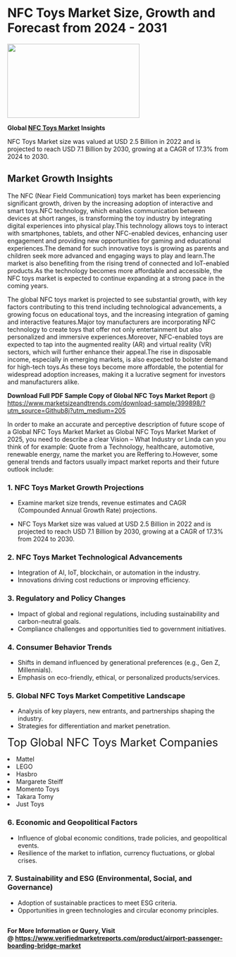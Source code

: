 <H1>NFC Toys Market Size, Growth and Forecast from 2024 - 2031</H1><img class="aligncenter size-medium wp-image-584254" src="https://thirdeyenews.in/wp-content/uploads/2024/09/Global-Market-Research-300x168.jpeg" alt="" width="300" height="168" /><p><strong>Global&nbsp;<a href="https://www.marketsizeandtrends.com/download-sample/399898/?utm_source=Github8j?utm_medium=205">NFC Toys Market</a> Insights</strong></p><p>NFC Toys Market size was valued at USD 2.5 Billion in 2022 and is projected to reach USD 7.1 Billion by 2030, growing at a CAGR of 17.3% from 2024 to 2030.</p><p><h2>Market Growth Insights</h2> <p>The NFC (Near Field Communication) toys market has been experiencing significant growth, driven by the increasing adoption of interactive and smart toys.NFC technology, which enables communication between devices at short ranges, is transforming the toy industry by integrating digital experiences into physical play.This technology allows toys to interact with smartphones, tablets, and other NFC-enabled devices, enhancing user engagement and providing new opportunities for gaming and educational experiences.The demand for such innovative toys is growing as parents and children seek more advanced and engaging ways to play and learn.The market is also benefiting from the rising trend of connected and IoT-enabled products.As the technology becomes more affordable and accessible, the NFC toys market is expected to continue expanding at a strong pace in the coming years.</p> <p>The global NFC toys market is projected to see substantial growth, with key factors contributing to this trend including technological advancements, a growing focus on educational toys, and the increasing integration of gaming and interactive features.Major toy manufacturers are incorporating NFC technology to create toys that offer not only entertainment but also personalized and immersive experiences.Moreover, NFC-enabled toys are expected to tap into the augmented reality (AR) and virtual reality (VR) sectors, which will further enhance their appeal.The rise in disposable income, especially in emerging markets, is also expected to bolster demand for high-tech toys.As these toys become more affordable, the potential for widespread adoption increases, making it a lucrative segment for investors and manufacturers alike.<p><span class=""><strong>Download Full PDF Sample Copy of Global NFC Toys Market Report</strong> @ <a href="https://www.marketsizeandtrends.com/download-sample/399898/?utm_source=Github8j?utm_medium=205" target="_blank">https://www.marketsizeandtrends.com/download-sample/399898/?utm_source=Github8j?utm_medium=205</a></span></p><p>In order to make an accurate and perceptive description of future scope of a Global&nbsp;NFC Toys Market Market as Global&nbsp;NFC Toys Market Market of 2025, you need to describe a clear Vision &ndash; What Industry or Linda can you think of for example: Quote from a Technology, healthcare, automotive, renewable energy, name the market you are Reffering to.However, some general trends and factors usually impact market reports and their future outlook include:</p><h3>1.&nbsp;<strong>NFC Toys Market Growth Projections</strong></h3><ul><li>Examine market size trends, revenue estimates and CAGR (Compounded Annual Growth Rate) projections.</li><li><p>NFC Toys Market size was valued at USD 2.5 Billion in 2022 and is projected to reach USD 7.1 Billion by 2030, growing at a CAGR of 17.3% from 2024 to 2030.</p></li></ul><h3>2.&nbsp;<strong>NFC Toys Market Technological Advancements</strong></h3><ul><li>Integration of AI, IoT, blockchain, or automation in the industry.</li><li>Innovations driving cost reductions or improving efficiency.</li></ul><h3>3.&nbsp;<strong>Regulatory and Policy Changes</strong></h3><ul><li>Impact of global and regional regulations, including sustainability and carbon-neutral goals.</li><li>Compliance challenges and opportunities tied to government initiatives.</li></ul><h3>4.&nbsp;<strong>Consumer Behavior Trends</strong></h3><ul><li>Shifts in demand influenced by generational preferences (e.g., Gen Z, Millennials).</li><li>Emphasis on eco-friendly, ethical, or personalized products/services.</li></ul><h3>5.&nbsp;<strong>Global NFC Toys Market Competitive Landscape</strong></h3><ul><li>Analysis of key players, new entrants, and partnerships shaping the industry.</li><li>Strategies for differentiation and market penetration.</li></ul><p data-pm-slice="1 1 []"><span style="color: inherit; font-family: inherit; font-size: 25px;">Top Global NFC Toys Market Companies</span></p><div class="" data-test-id=""><p><li>Mattel</li><li> LEGO</li><li> Hasbro</li><li> Margarete Steiff</li><li> Momento Toys</li><li> Takara Tomy</li><li> Just Toys</li></p></div><h3>6.&nbsp;<strong>Economic and Geopolitical Factors</strong></h3><ul><li>Influence of global economic conditions, trade policies, and geopolitical events.</li><li>Resilience of the market to inflation, currency fluctuations, or global crises.</li></ul><h3>7.&nbsp;<strong>Sustainability and ESG (Environmental, Social, and Governance)</strong></h3><ul><li>Adoption of sustainable practices to meet ESG criteria.</li><li>Opportunities in green technologies and circular economy principles.</li></ul><h2><strong style="font-size: 14px;">For More Information or Query, Visit @&nbsp;</strong><a style="background-color: #ffffff; font-size: 14px;" href="https://www.marketsizeandtrends.com/report/nfc-toys-market/" target="_blank">https://www.verifiedmarketreports.com/product/airport-passenger-boarding-bridge-market</a></h2>